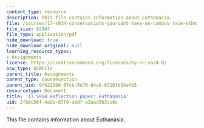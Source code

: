 ```yaml
---
content_type: resource
description: This file contains information about Euthanasia.
file: /courses/17-s914-conversations-you-cant-have-on-campus-race-ethnicity-gender-and-identity-spring-2012/2fb0c56f4a9bd7f0a0dfe3aad5b3cc6c_MIT17_S914S12_euthanasia3.pdf
file_size: 62947
file_type: application/pdf
hide_download: true
hide_download_original: null
learning_resource_types:
- Assignments
license: https://creativecommons.org/licenses/by-nc-sa/4.0/
ocw_type: OCWFile
parent_title: Assignments
parent_type: CourseSection
parent_uid: 9f62199d-67cb-5e70-d4a8-6310fb34afe5
resourcetype: Document
title: '17.S914 Reflection paper: Euthanasia'
uid: 2fb0c56f-4a9b-d7f0-a0df-e3aad5b3cc6c
---
```

This file contains information about Euthanasia.